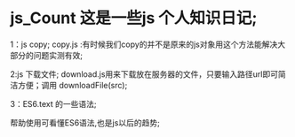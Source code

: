 # js_Count  这是一些js 个人知识日记;

1：js copy;
copy.js :有时候我们copy的并不是原来的js对象用这个方法能解决大部分的问题实测有效;

2:js 下载文件;
download.js用来下载放在服务器的文件，只要输入路径url即可简洁方便；调用 downloadFile(src);

3：ES6.text 的一些语法;

帮助使用可看懂ES6语法,也是js以后的趋势;